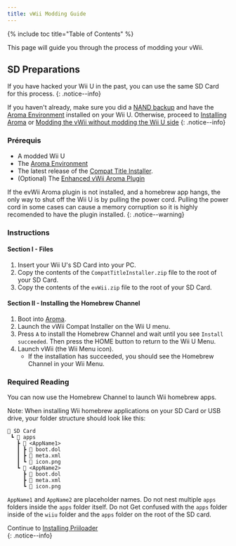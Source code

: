 ```yaml
---
title: vWii Modding Guide
---
```


{% include toc title="Table of Contents" %}

This page will guide you through the process of modding your vWii.

## SD Preparations

If you have hacked your Wii U in the past, you can use the same SD Card for this process.
{: .notice--info}

If you haven't already, make sure you did a [NAND backup](https://wiiu.hacks.guide/#/aroma/nand-backup) and have the [Aroma Environment](https://aroma.foryour.cafe/) installed on your Wii U.
Otherwise, proceed to [Installing Aroma](https://wiiu.hacks.guide/#/aroma/getting-started) or [Modding the vWii without modding the Wii U side](wiiu-nand-dumper)
{: .notice--info}

### Prérequis

- A modded Wii U
- The [Aroma Environment](https://aroma.foryour.cafe/)
- The latest release of the [Compat Title Installer](https://hb-app.store/wiiu/CompatTitleInstaller).
- (Optional) The [Enhanced vWii Aroma Plugin](https://hb-app.store/wiiu/evWii)

If the evWii Aroma plugin is not installed, and a homebrew app hangs, the only way to shut off the Wii U is by pulling the power cord. Pulling the power cord in some cases can cause a memory corruption so it is highly recomended to have the plugin installed.
{: .notice--warning}

### Instructions

#### Section I - Files

1. Insert your Wii U's SD Card into your PC.
2. Copy the contents of the `CompatTitleInstaller.zip` file to the root of your SD Card.
3. Copy the contents of the `evWii.zip` file to the root of your SD Card.

#### Section II - Installing the Homebrew Channel

1. Boot into [Aroma](https://wiiu.hacks.guide/#/aroma/finalizing-setup).
2. Launch the vWii Compat Installer on the Wii U menu.
3. Press `A` to install the Homebrew Channel and wait until you see `Install succeeded`. Then press the HOME button to return to the Wii U Menu.
4. Launch vWii (the Wii Menu icon).
   - If the installation has succeeded, you should see the Homebrew Channel in your Wii Menu.

### Required Reading

You can now use the Homebrew Channel to launch Wii homebrew apps.

Note: When installing Wii homebrew applications on your SD Card or USB drive, your folder structure should look like this:

```
💾 SD Card
 ┗ 📁 apps
   ┣ 📁 <AppName1>
   ┃ ┣ 📄 boot.dol
   ┃ ┣ 📄 meta.xml
   ┃ ┗ 📄 icon.png
   ┗ 📁 <AppName2>
     ┣ 📄 boot.dol
     ┣ 📄 meta.xml
     ┗ 📄 icon.png
```

`AppName1` and `AppName2` are placeholder names. Do not nest multiple `apps` folders inside the `apps` folder itself.
Do not Get confused with the `apps` folder inside of the `wiiu` folder and the `apps` folder on the root of the SD card.

Continue to [Installing Priiloader](priiloader)<br>
{: .notice--info}
